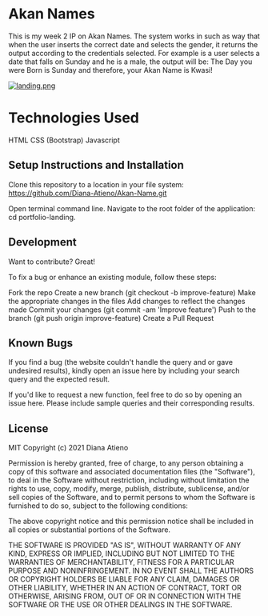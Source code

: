 # Akan Names
This is my week 2 IP on Akan Names. The system works in such as way that when the user inserts the correct date and selects the gender, it returns the output according to the credentials selected. For example is a user selects a date that falls on Sunday and he is a male, the output will be: The Day you were Born is Sunday and therefore, your Akan Name is Kwasi!

[![landing.png](https://i.postimg.cc/qvbm1b5B/Screenshot-from-2021-10-19-14-23-56.png)](https://postimg.cc/sMW9Xczb)

# Technologies Used
HTML 
CSS (Bootstrap)
Javascript

## Setup Instructions and Installation
Clone this repository to a location in your file system: https://github.com/Diana-Atieno/Akan-Name.git

Open terminal command line.
Navigate to the root folder of the application: cd portfolio-landing.

## Development
Want to contribute? Great!

To fix a bug or enhance an existing module, follow these steps:

Fork the repo
Create a new branch (git checkout -b improve-feature)
Make the appropriate changes in the files
Add changes to reflect the changes made
Commit your changes (git commit -am 'Improve feature')
Push to the branch (git push origin improve-feature)
Create a Pull Request
## Known Bugs
If you find a bug (the website couldn't handle the query and or gave undesired results), kindly open an issue here by including your search query and the expected result.

If you'd like to request a new function, feel free to do so by opening an issue here. Please include sample queries and their corresponding results.

## License
MIT Copyright (c) 2021 Diana Atieno

Permission is hereby granted, free of charge, to any person obtaining a copy of this software and associated documentation files (the "Software"), to deal in the Software without restriction, including without limitation the rights to use, copy, modify, merge, publish, distribute, sublicense, and/or sell copies of the Software, and to permit persons to whom the Software is furnished to do so, subject to the following conditions:

The above copyright notice and this permission notice shall be included in all copies or substantial portions of the Software.

THE SOFTWARE IS PROVIDED "AS IS", WITHOUT WARRANTY OF ANY KIND, EXPRESS OR IMPLIED, INCLUDING BUT NOT LIMITED TO THE WARRANTIES OF MERCHANTABILITY, FITNESS FOR A PARTICULAR PURPOSE AND NONINFRINGEMENT. IN NO EVENT SHALL THE AUTHORS OR COPYRIGHT HOLDERS BE LIABLE FOR ANY CLAIM, DAMAGES OR OTHER LIABILITY, WHETHER IN AN ACTION OF CONTRACT, TORT OR OTHERWISE, ARISING FROM, OUT OF OR IN CONNECTION WITH THE SOFTWARE OR THE USE OR OTHER DEALINGS IN THE SOFTWARE.